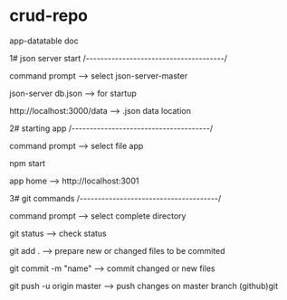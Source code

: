 # crud-repo
app-datatable doc

1# json server start /--------------------------------------/

command prompt --> select json-server-master

json-server db.json --> for startup 

http://localhost:3000/data --> .json data location





2# starting app /--------------------------------------/

command prompt --> select file app

npm start

app home --> http://localhost:3001 





3# git commands /--------------------------------------/

command prompt --> select complete directory

git status  --> check status

git add .  --> prepare new or changed files to be commited

git commit -m "name"  --> commit changed or new files

git push -u origin master   --> push changes on master branch (github)git



